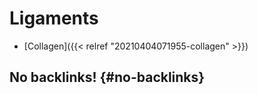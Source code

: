 # Ligaments


-   [Collagen]({{< relref "20210404071955-collagen" >}})


## No backlinks! {#no-backlinks}
